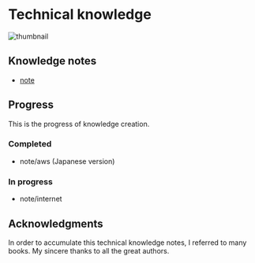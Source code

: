 # Technical knowledge

![thumbnail](/images/thumbnail.jpg)

## Knowledge notes

- [note](/note/README.md)


## Progress

This is the progress of knowledge creation.

### Completed

- note/aws (Japanese version)

### In progress

- note/internet


## Acknowledgments

In order to accumulate this technical knowledge notes, I referred to many books. My sincere thanks to all the great authors.
